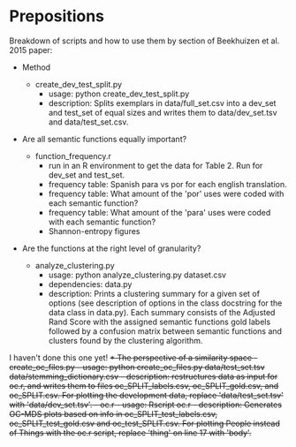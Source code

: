 # Prepositions
Breakdown of scripts and how to use them by section of Beekhuizen et al. 2015 paper:

* Method
	- create_dev_test_split.py
		- usage: python create_dev_test_split.py
		- description: Splits exemplars in data/full_set.csv into a dev_set and test_set of equal sizes and writes them to data/dev_set.tsv and data/test_set.csv.
		
* Are all semantic functions equally important?
	- function_frequency.r
		- run in an R environment to get the data for Table 2. Run for dev_set and test_set.
		- frequency table: Spanish para vs por for each english translation.
	   	- frequency table: What amount of the 'por' uses were coded with each semantic function?
   		- frequency table: What amount of the 'para' uses were coded with each semantic function?
		- Shannon-entropy figures

* Are the functions at the right level of granularity?
	- analyze_clustering.py
		- usage: python analyze_clustering.py dataset.csv
		- dependencies: data.py
		- description: Prints a clustering summary for a given set of options (see description of options in the class docstring for the data class in data.py). Each summary consists of the Adjusted Rand Score with the assigned semantic functions gold labels followed by a confusion matrix between semantic functions and clusters found by the clustering algorithm.

I haven't done this one yet!
~~* The perspective of a similarity space
	- create_oc_files.py
		- usage: python create_oc_files.py data/test_set.tsv data/stemming_dictionary.csv
		- description: restructures data as input for oc.r, and writes them to files oc_SPLIT_labels.csv, oc_SPLIT_gold.csv, and oc_SPLIT.csv. For plotting the development data, replace 'data/test_set.tsv' with 'data/dev_set.tsv'. 
	- oc.r
		- usage: Rscript oc.r
		- description: Generates OC-MDS plots based on info in oc_SPLIT_test_labels.csv, oc_SPLIT_test_gold.csv and oc_test_SPLIT.csv. For plotting People instead of Things with the oc.r script, replace 'thing' on line 17 with 'body'.~~
	
